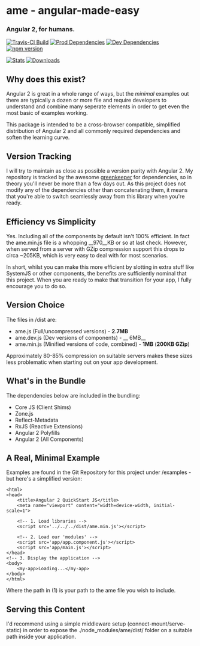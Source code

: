 # ame - angular-made-easy
### Angular 2, for humans.
[![Travis-CI Build](https://travis-ci.org/steve-gray/ame.svg?branch=master)](https://travis-ci.org/steve-gray/ame)
[![Prod Dependencies](https://david-dm.org/steve-gray/ame/status.svg)](https://david-dm.org/steve-gray/ame)
[![Dev Dependencies](https://david-dm.org/steve-gray/ame/dev-status.svg)](https://david-dm.org/steve-gray/ame#info=devDependencies)
[![npm version](https://badge.fury.io/js/ame.svg)](https://badge.fury.io/js/ame)

[![Stats](https://nodei.co/npm/ame.png?downloads=true&downloadRank=true&stars=true)](https://npmjs.com/package/ame)
[![Downloads](https://nodei.co/npm-dl/ame.png?height=2)](https://npmjs.com/package/ame)


## Why does this exist?
Angular 2 is great in a whole range of ways, but the _minimal_ examples out there
are typically a dozen or more file and require developers to understand and combine many
seperate elements in order to get even the most basic of examples working.

This package is intended to be a cross-browser compatible, simplified distribution of
Angular 2 and all commonly required dependencies and soften the learning curve.

## Version Tracking
I will try to maintain as close as possible a version parity with Angular 2. My
repository is tracked by the awesome [greenkeeper](http://greenkeeper.io) for
dependencies, so in theory you'll never be more than a few days out. As this project
does not modify any of the dependencies other than concatenating them, it means that you're
able to switch seamlessly away from this library when you're ready.

## Efficiency vs Simplicity
Yes. Including all of the components by default isn't 100% efficient. In fact the
ame.min.js file is a whopping __970__KB or so at last check. However, when served
from a server with GZip compression support this drops to circa ~205KB, which is
very easy to deal with for most scenarios.

In short, whilst you can make this more efficient by slotting in extra stuff like
SystemJS or other components, the benefits are sufficiently nominal that this project.
When you are ready to make that transition for your app, I fully encourage you to do so.

## Version Choice
The files in /dist are:

  - ame.js (Full/uncompressed versions) - __2.7MB__
  - ame.dev.js (Dev versions of components) - __ 6MB__
  - ame.min.js (Minified versions of code, combined) - __1MB__ (__200KB GZip__)

Approximately 80-85% compression on suitable servers makes these
sizes less problematic when starting out on your app development.

## What's in the Bundle
The dependencies below are included in the bundling:

  - Core JS (Client Shims)
  - Zone.js
  - Reflect-Metadata
  - RxJS (Reactive Extensions)
  - Angular 2 Polyfills
  - Angular 2 (All Components)

## A Real, Minimal Example
Examples are found in the Git Repository for this project under
/examples - but here's a simplified version:

    <html>
    <head>
        <title>Angular 2 QuickStart JS</title>
        <meta name="viewport" content="width=device-width, initial-scale=1">

        <!-- 1. Load libraries -->
        <script src='../../../dist/ame.min.js'></script>

        <!-- 2. Load our 'modules' -->
        <script src='app/app.component.js'></script>
        <script src='app/main.js'></script>
    </head>
    <!-- 3. Display the application -->
    <body>
        <my-app>Loading...</my-app>
    </body>
    </html>

Where the path in (1) is your path to the ame file you wish to include.

## Serving this Content
I'd recommend using a simple middleware setup (connect-mount/serve-static) in order to
expose the ./node_modules/ame/dist/ folder on a suitable path inside your application.

